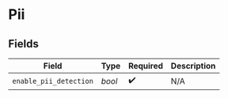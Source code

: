 # Pii


## Fields

| Field                  | Type                   | Required               | Description            |
| ---------------------- | ---------------------- | ---------------------- | ---------------------- |
| `enable_pii_detection` | *bool*                 | :heavy_check_mark:     | N/A                    |